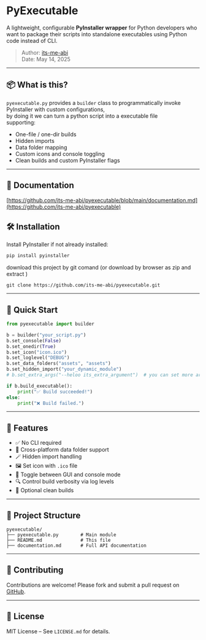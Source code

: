 
# PyExecutable

A lightweight, configurable **PyInstaller wrapper** for Python developers who want to package their scripts into standalone executables using Python code instead of CLI.
 
> Author: [its-me-abi](https://github.com/its-me-abi)  
> Date: May 14, 2025

---

## 📦 What is this?

`pyexecutable.py` provides a `builder` class to programmatically invoke PyInstaller with custom configurations,  
by doing it we can turn a python script into a executable file   
supporting:

- One-file / one-dir builds
- Hidden imports
- Data folder mapping
- Custom icons and console toggling
- Clean builds and custom PyInstaller flags

---
## 🤝 Documentation
[https://github.com/its-me-abi/pyexecutable/blob/main/documentation.md](https://github.com/its-me-abi/pyexecutable)  
## 🛠 Installation

Install PyInstaller if not already installed:

```bash
pip install pyinstaller
```
download this project by git comand (or download by browser as zip and extract )
```
git clone https://github.com/its-me-abi/pyexecutable.git
```

---

## 🚀 Quick Start

```python
from pyexecutable import builder

b = builder("your_script.py")
b.set_console(False)
b.set_onedir(True)
b.set_icon("icon.ico")
b.set_loglevel("DEBUG")
b.set_data_folders("assets", "assets")
b.set_hidden_import("your_dynamic_module")
# b.set_extra_args("--heloo its_extra_argument")  # you can set more argumnts as string.only use when functionality not available by api

if b.build_executable():
    print("✅ Build succeeded!")
else:
    print("❌ Build failed.")

```

---

## 🔧 Features

- ✅ No CLI required
- 📂 Cross-platform data folder support
- 🪄 Hidden import handling
- 🖼 Set icon with `.ico` file
- 🧵 Toggle between GUI and console mode
- 🔍 Control build verbosity via log levels
- 🧹 Optional clean builds

---

## 📂 Project Structure

```
pyexecutable/
├── pyexecutable.py        # Main module
├── README.md              # This file
├── documentation.md       # Full API documentation
```

---

## 🤝 Contributing

Contributions are welcome! Please fork and submit a pull request on [GitHub](https://github.com/its-me-abi/pyexecutable).

---

## 🪪 License

MIT License – See `LICENSE.md` for details.
